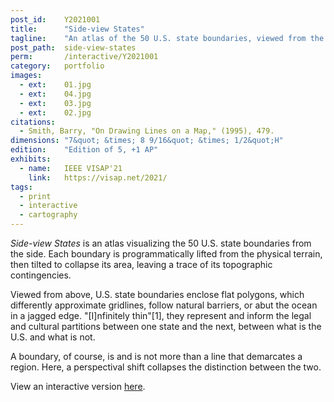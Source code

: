 ```yaml
---
post_id:    Y2021001
title:      "Side-view States"
tagline:    "An atlas of the 50 U.S. state boundaries, viewed from the side."
post_path:  side-view-states
perm:       /interactive/Y2021001
category:   portfolio
images:
  - ext:    01.jpg
  - ext:    04.jpg
  - ext:    03.jpg
  - ext:    02.jpg
citations:
  - Smith, Barry, "On Drawing Lines on a Map," (1995), 479.
dimensions: "7&quot; &times; 8 9/16&quot; &times; 1/2&quot;H"
edition:    "Edition of 5, +1 AP"
exhibits:
  - name:   IEEE VISAP'21
    link:   https://visap.net/2021/
tags:
  - print
  - interactive
  - cartography
---
```

_Side-view States_ is an atlas visualizing the 50 U.S. state boundaries from the side. Each boundary is programmatically lifted from the physical terrain, then tilted to collapse its area, leaving a trace of its topographic contingencies.

Viewed from above, U.S. state boundaries enclose flat polygons, which differently approximate gridlines, follow natural barriers, or abut the ocean in a jagged edge. "[I]nfinitely thin"[1], they represent and inform the legal and cultural partitions between one state and the next, between what is the U.S. and what is not. 

A boundary, of course, is and is not more than a line that demarcates a region. Here, a perspectival shift collapses the distinction between the two.

View an interactive version [here](/interactive/Y2021001). 